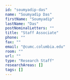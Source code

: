 ```yaml
---
id: "soumyadip-das"
name: "Soumyadip Das"
firstName: "Soumyadip"
lastName: "Das"
postNominalLetters: ""
title: "Staff Associate"
phone: ""
fax: ""
email: "@cumc.columbia.edu"
room: ""
url: ""
type: "Research Staff"
researchAreas: []
tags: []
---
```

